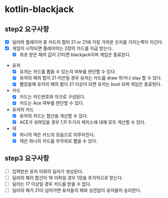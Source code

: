 # kotlin-blackjack

## step2 요구사항

- [x] 딜러와 플레이어 중 카드의 합이 21 or 21에 가장 가까운 숫자를 가지는쪽이 이긴다.
- [x] 게임이 시작되면 플레이어는 2장의 카드를 지급 받는다.
  - [x] 최초 받은 패의 값이 21이면 blackjack이며 게임은 종료된다.
- 유저
  - [x] 유저는 카드를 뽑을 수 있는지 여부를 판단할 수 있다.
  - [x] 유저의 패의 합이 21 미만일 경우 유저는 카드를 draw 하거나 stay 할 수 있다. 
  - [x] 뽑았을때 유저의 패의 합이 21 이상이 되면 유저는 bust 되며 게임은 종료된다. 
- 카드
  - [x] 카드는 카드번호와 마크로 구성된다. 
  - [x] 카드는 Ace 여부를 판단할 수 있다.
- 유저의 카드
  - [x] 유저의 카드는 합산을 계산할 수 있다.
  - [x] ACE가 섞여있을 경우 1,11 두가지 케이스에 대해 모두 계산할 수 있다.
- 덱
  - [x] 하나의 덱은 카드의 모음으로 이루어진다.
  - [x] 덱은 하나의 카드를 무작위로 뽑을 수 있다.

## step3 요구사항

- [ ] 입력받은 유저 이외의 딜러가 생성된다.
- [ ] 딜러의 패의 합산이 16 이하일 경우 1장을 추가적으로 받는다.
- [ ] 딜러는 17 이상일 경우 카드를 받을 수 없다.
- [ ] 딜러의 패가 21이 넘어가면 유저들의 패와 상관없이 유저들이 승리한다.
